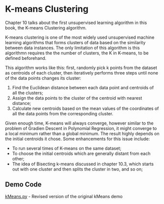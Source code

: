 # K-means Clustering

Chapter 10 talks about the first unsupervised learning algorithm in this book, the K-means Clustering algorithm.

K-means clustering is one of the most widely used unsupervised machine learning algorithms that forms clusters of data based on the similarity between data instances. The only limitation of this algorithm is this algorithmn requires the the number of clusters, the K in K-means, to be defined beforehand.

This algorithm works like this: first, randomly pick k points from the dataset as centroids of each cluster, then iteratively performs three steps until none of the data points changes its cluster:

1. Find the Euclidean distance between each data point and centroids of all the clusters;
2. Assign the data points to the cluster of the centroid with nearest distance;
3. Calculate new centroids based on the mean values of the coordinates of all the data points from the corresponding cluster.

Given enough time, K-means will always converge, however similar to the problem of Gradien Descent in Polynomial Regression, it might converge to a local minimum rather than a global minimum. The result highly depends on the initial centroids it chose. Some enhancements for this issue include:

- To run several times of K-means on the same dataset;
- To choose the initial centroids which are generally distant from each other;
- The idea of Bisecting k-means discussed in chapter 10.3, which starts out with one cluster and then splits the cluster in two, and so on;

## Demo Code

[kMeans.py](kMeans.py) - Revised version of the original kMeans demo